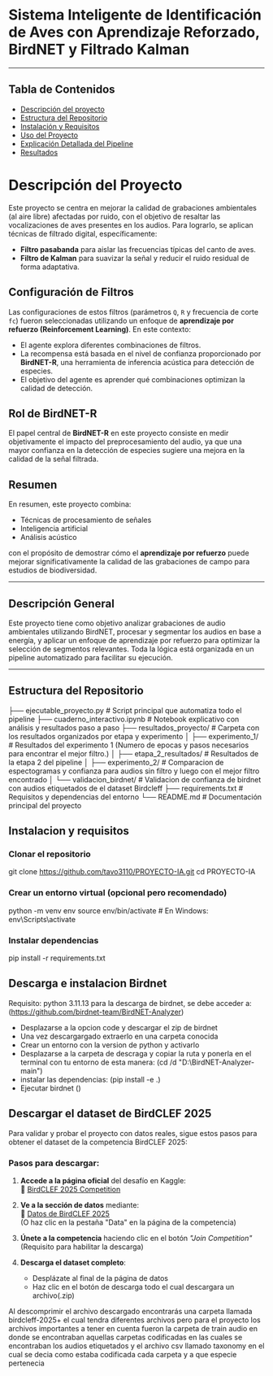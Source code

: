 # Sistema Inteligente de Identificación de Aves con Aprendizaje Reforzado, BirdNET y Filtrado Kalman

---

## Tabla de Contenidos

- [Descripción del proyecto](#descripción-del-proyecto)
- [Estructura del Repositorio](#estructura-del-repositorio)
- [Instalación y Requisitos](#instalación-y-requisitos)
- [Uso del Proyecto](#uso-del-proyecto)
- [Explicación Detallada del Pipeline](#explicación-detallada-del-pipeline)
- [Resultados](#resultados)


# Descripción del Proyecto

Este proyecto se centra en mejorar la calidad de grabaciones ambientales (al aire libre) afectadas por ruido, con el objetivo de resaltar las vocalizaciones de aves presentes en los audios. Para lograrlo, se aplican técnicas de filtrado digital, específicamente:

- **Filtro pasabanda** para aislar las frecuencias típicas del canto de aves.
- **Filtro de Kalman** para suavizar la señal y reducir el ruido residual de forma adaptativa.

## Configuración de Filtros
Las configuraciones de estos filtros (parámetros `Q`, `R` y frecuencia de corte `fc`) fueron seleccionadas utilizando un enfoque de **aprendizaje por refuerzo (Reinforcement Learning)**. En este contexto:

- El agente explora diferentes combinaciones de filtros.
- La recompensa está basada en el nivel de confianza proporcionado por **BirdNET-R**, una herramienta de inferencia acústica para detección de especies.
- El objetivo del agente es aprender qué combinaciones optimizan la calidad de detección.

## Rol de BirdNET-R
El papel central de **BirdNET-R** en este proyecto consiste en medir objetivamente el impacto del preprocesamiento del audio, ya que una mayor confianza en la detección de especies sugiere una mejora en la calidad de la señal filtrada.

## Resumen
En resumen, este proyecto combina:
- Técnicas de procesamiento de señales
- Inteligencia artificial
- Análisis acústico

con el propósito de demostrar cómo el **aprendizaje por refuerzo** puede mejorar significativamente la calidad de las grabaciones de campo para estudios de biodiversidad.


---

## Descripción General

Este proyecto tiene como objetivo analizar grabaciones de audio ambientales utilizando BirdNET, procesar y segmentar los audios en base a energía, y aplicar un enfoque de aprendizaje por refuerzo para optimizar la selección de segmentos relevantes. Toda la lógica está organizada en un pipeline automatizado para facilitar su ejecución.

---

## Estructura del Repositorio
├── ejecutable_proyecto.py            # Script principal que automatiza todo el pipeline
├── cuaderno_interactivo.ipynb        # Notebook explicativo con análisis y resultados paso a paso
├── resultados_proyecto/              # Carpeta con los resultados organizados por etapa y experimento
│   ├── experimento_1/                # Resultados del experimento 1 (Numero de epocas y pasos necesarios para encontrar el mejor filtro.)
│   ├── etapa_2_resultados/           # Resultados de la etapa 2 del pipeline
│   ├── experimento_2/                # Comparacion de espectogramas y confianza para audios sin filtro y luego con el mejor filtro encontrado
│   └── validacion_birdnet/           # Validacion de confianza de birdnet con audios etiquetados de el dataset Birdcleff
├── requirements.txt                  # Requisitos y dependencias del entorno
└── README.md                         # Documentación principal del proyecto

## Instalacion y requisitos

### Clonar el repositorio
git clone https://github.com/tavo3110/PROYECTO-IA.git
cd PROYECTO-IA

### Crear un entorno virtual (opcional pero recomendado)
python -m venv env
source env/bin/activate      # En Windows: env\Scripts\activate

### Instalar dependencias
pip install -r requirements.txt

## Descarga e instalacion Birdnet
Requisito: python 3.11.13
para la descarga de birdnet, se debe acceder a: (https://github.com/birdnet-team/BirdNET-Analyzer)
- Desplazarse a la opcion code y descargar el zip de birdnet
- Una vez descargargado extraerlo en una carpeta  conocida
- Crear un entorno con la version de python y activarlo
- Desplazarse a la carpeta de descraga y copiar la ruta y ponerla en el terminal con tu entorno de esta manera: (cd /d "D:\BirdNET-Analyzer-main")
- instalar las dependencias: (pip install -e .)
- Ejecutar birdnet ()
## Descargar el dataset de BirdCLEF 2025

Para validar y probar el proyecto con datos reales, sigue estos pasos para obtener el dataset de la competencia BirdCLEF 2025:

### Pasos para descargar:
1. **Accede a la página oficial** del desafío en Kaggle:  
   🔗 [BirdCLEF 2025 Competition](https://www.kaggle.com/c/birdclef-2025)

2. **Ve a la sección de datos** mediante:  
   🔗 [Datos de BirdCLEF 2025](https://www.kaggle.com/c/birdclef-2025/data)  
   (O haz clic en la pestaña "Data" en la página de la competencia)

3. **Únete a la competencia** haciendo clic en el botón _"Join Competition"_  
   (Requisito para habilitar la descarga)

4. **Descarga el dataset completo**:
   - Desplázate al final de la página de datos
   - Haz clic en el botón de descarga todo el cual descargara un archivo(.zip)


Al descomprimir el archivo descargado encontrarás una carpeta llamada birdcleff-2025+ el cual tendra diferentes archivos pero para el proyecto los archivos importantes a tener en cuenta fueron la carpeta de train audio en donde se encontraban aquellas carpetas codificadas en las cuales se encontraban los audios etiquetados y el archivo csv llamado taxonomy en el cual se decia como estaba codificada cada carpeta y a que especie pertenecia

